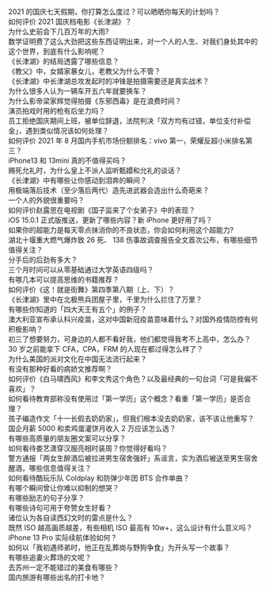 2021 的国庆七天假期，你打算怎么度过？可以晒晒你每天的计划吗？  
如何评价 2021 国庆档电影《长津湖》？  
为什么史前会下几百万年的大雨?  
数学证明费了这么大劲把这些东西证明出来，对一个人的人生、对我们身处其中的这个世界，到底有什么影响呢？  
《长津湖》的结局透露了哪些信息？  
《教父》中，女婿家暴女儿，老教父为什么不管？  
《长津湖》中长津湖总攻发起时的冲锋是拍摄需要还是真实战术？  
为什么很多人认为一辆车开五六年就要换车？  
为什么影帝梁家辉觉得拍摄《东邪西毒》是在浪费时间？  
演员拍戏时用的枪有后坐力吗？  
员工拒绝国庆期间上班，被单位辞退，法院判决「双方均有过错，单位支付补偿金」，遇到类似情况该如何处理？  
如何评价 2021 年 8 月国内手机市场份额排名：vivo 第一，荣耀反超小米排名第三？  
iPhone13 和 13mini 真的不值得买吗？  
赐死允礼时，为什么皇上不派人监听甄嬛和允礼的谈话？  
《长津湖》中有哪些让你感动到泪奔的瞬间？  
用极端落后技术（至少落后两代）造先进武器会造出什么奇葩来？  
一个人的外貌很重要吗？  
如何评价赵露思在电视剧《国子监来了个女弟子》中的表现？  
iOS 15.0.1 正式版推送，更新了哪些内容？新 iPhone 更好用了吗？  
如果你的超能力是每天零点抹消你的不良状态，你会如何利用这个超能力?  
湖北十堰重大燃气爆炸致 26 死、 138 伤事故调查报告全文首次公布，有哪些细节值得关注？  
分手后的后劲有多大？  
三个月时间可以从零基础通过大学英语四级吗？  
有哪几本可以提高思维的书籍推荐？  
如何评价《这！就是街舞》第四季第八期（上、下）？  
《长津湖》里中在北极熊兵团屋子里，千里为什么拦住了万里？  
有哪些你知道的「四大天王有五个」的例子？  
澳大利亚宣布承认科兴疫苗，这对中国新冠疫苗意味着什么？对国外疫情防控有何积极影响？  
初三了想要努力，可身边的人都不看好我，他们都觉得我考不上高中，怎么办？  
30 岁之前能拿下 CFA，CPA，FRM 的人现在都过得怎么样了？  
为什么美国的派对文化在中国无法流行起来？  
有没有那种好看的病娇文推荐啊？  
如何评价《白马啸西风》和李文秀这个角色？以及最经典的一句台词「可是我偏不喜欢」？  
如何看待教育部称没有使用过「第一学历」这个概念？看重「第一学历」是否合理？  
孩子编造作文「十一长假去奶奶家」，但我们根本没去奶奶家，该不该让他重写？  
国企月薪  5000 和卖鸡蛋灌饼月收入 2 万应该怎么选？  
有哪些高质量的朋友圈文案可以分享？  
如何看待娄艺潇穿汉服亮相时装周？你觉得好看吗？  
警方通报「两女生醉酒后被拉进男生宿舍强奸」系谣言，实为酒后被送至男生宿舍醒酒，哪些信息值得关注？  
如何看待酷玩乐队 Coldplay 和防弹少年团 BTS 合作单曲？  
有哪个瞬间曾让你难以抑制的想哭？  
有哪些励志的句子分享？  
有哪些诗句可用于夸赞女生好看？  
诸位认为各自读西幻文时的雷点是什么？  
既然 ISO 越高画质越差，有些相机 ISO 最高有 10w+，这么设计有什么意义吗？  
iPhone 13 Pro 实际续航体验如何？  
如何以「我初遇师弟时，他正在乱葬岗与野狗争食」为开头写一个故事？  
有哪些追妻火葬场的文呢？  
去苏州一定不能错过的美食有哪些？  
国内旅游有哪些出名的打卡地？  
